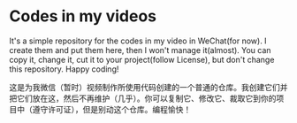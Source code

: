 # Codes in my videos

It's a simple repository for the codes in my video in WeChat(for now). I create them and put them here, then I won't manage it(almost). You can copy it, change it, cut it to your project(follow License), but don't change this repository. Happy coding!

这是为我微信（暂时）视频制作所使用代码创建的一个普通的仓库。我创建它们并把它们放在这，然后不再维护（几乎）。你可以复制它、修改它、裁取它到你的项目中（遵守许可证），但是别动这个仓库。编程愉快！
